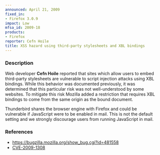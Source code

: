 ```yaml
---
announced: April 21, 2009
fixed_in:
- Firefox 3.0.9
impact: Low
mfsa_id: 2009-18
products:
- Firefox
reporter: Cefn Hoile
title: XSS hazard using third-party stylesheets and XBL bindings
---
```


<h3>Description</h3>

<p>Web developer <strong>Cefn Hoile</strong> reported that sites which
allow users to embed third-party stylesheets are vulnerable to script
injection attacks using XBL bindings.  While this behavior was
documented previously, it was determined that this particular risk was
not well-understood by some websites.  To mitigate this risk Mozilla
added a restriction that requires XBL bindings to come from the same
origin as the bound document.</p>

<p class="note">Thunderbird shares the browser engine with Firefox and
could be vulnerable if JavaScript were to be enabled in mail. This is
not the default setting and we strongly discourage users from running
JavaScript in mail.</p>

<h3>References</h3>

<ul>
  <li><a href="https://bugzilla.mozilla.org/show_bug.cgi?id=481558">https://bugzilla.mozilla.org/show_bug.cgi?id=481558</a></li>
  <li><a class="ex-ref" href="http://cve.mitre.org/cgi-bin/cvename.cgi?name=CVE-2009-1308">CVE-2009-1308</a></li>
</ul>



